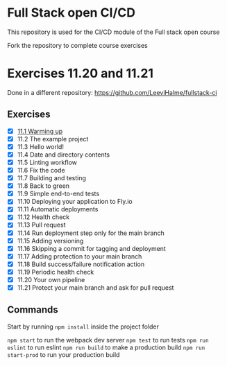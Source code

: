 # Full Stack open CI/CD

This repository is used for the CI/CD module of the Full stack open course

Fork the repository to complete course exercises

# Exercises 11.20 and 11.21

Done in a different repository:
https://github.com/LeeviHalme/fullstack-ci

## Exercises

- [x] [11.1 Warming up](./exercise1.md)
- [x] 11.2 The example project
- [x] 11.3 Hello world!
- [x] 11.4 Date and directory contents
- [x] 11.5 Linting workflow
- [x] 11.6 Fix the code
- [x] 11.7 Building and testing
- [x] 11.8 Back to green
- [x] 11.9 Simple end-to-end tests
- [x] 11.10 Deploying your application to Fly.io
- [x] 11.11 Automatic deployments
- [x] 11.12 Health check
- [x] 11.13 Pull request
- [x] 11.14 Run deployment step only for the main branch
- [x] 11.15 Adding versioning
- [x] 11.16 Skipping a commit for tagging and deployment
- [x] 11.17 Adding protection to your main branch
- [x] 11.18 Build success/failure notification action
- [x] 11.19 Periodic health check
- [x] 11.20 Your own pipeline
- [x] 11.21 Protect your main branch and ask for pull request

## Commands

Start by running `npm install` inside the project folder

`npm start` to run the webpack dev server
`npm test` to run tests
`npm run eslint` to run eslint
`npm run build` to make a production build
`npm run start-prod` to run your production build
